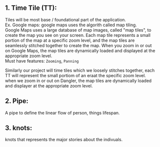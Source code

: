 ## 1. Time Tile (TT):  
Tiles will be most base / foundational part of the application.  
Ex. 
Google maps: google maps uses the algorith called map tiling.  
Google Maps uses a large database of map images, called "map tiles", to create the map you see on your screen. Each map tile represents a small portion of the map at a specific zoom level, and the map tiles are seamlessly stitched together to create the map.
When you zoom in or out on Google Maps, the map tiles are dynamically loaded and displayed at the appropriate zoom level.  
Must have features: `Zooming`, `Panning`

Similarly our project will time tiles which we loosely stitches together, each TT will represent the small portiom of an eraat the specific zoom level. when we zoom in or out on Dangler, the map tiles are dynamically loaded and displayer at the appropriate zoom level.  

## 2. Pipe:  
A pipe to define the linear flow of person, things lifespan.  

## 3. knots:  
knots that represents the major stories about the indivuals.  
